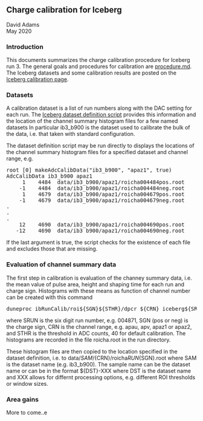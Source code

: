 ## Charge calibration for Iceberg

David Adams   
May 2020

### Introduction

This documents summarizes the charge calibration procedure for Iceberg run 3.
The general goals and procedures for calibration are [procedure.md](here).
The Iceberg datasets and some calibration results are posted on the
[Iceberg calibration page](https://internal.dunescience.org/people/dladams/protodune/iceberg/calibrations).

### Datasets

A calibration dataset is a list of run numbers along with the DAC setting for each run.
The [Iceberg dataset definition script](../Root/Iceberg/makeIcebergCalibData.C)
provides this information and the location of the channel summary histogram files for a few named datasets
In particular ib3_b900 is the dataset
used to calibrate the bulk of the data, i.e. that taken with standard configuration.

The dataset definition script may be run directly to displays the locations of the
channel summary histogram files for a specified dataset and channel range, e.g.
<pre>
root [0] makeAdcCalibData("ib3_b900", "apaz1", true)
AdcCalibData ib3_b900 apaz1
     1    4484  data/ib3_b900/apaz1/roicha004484pos.root
    -1    4484  data/ib3_b900/apaz1/roicha004484neg.root
     1    4679  data/ib3_b900/apaz1/roicha004679pos.root
    -1    4679  data/ib3_b900/apaz1/roicha004679neg.root
.
.
.
    12    4690  data/ib3_b900/apaz1/roicha004690pos.root
   -12    4690  data/ib3_b900/apaz1/roicha004690neg.root
</pre>
If the last argument is true, the script checks for the existence of each file and excludes
those that are missing.

### Evaluation of channel summary data

The first step in calibration is evaluation of the channey summary data, i.e. the mean value
of pulse area, height and shaping time for each run and charge sign.
Histograms with these means as function of channel number can be created with this command
<pre>
duneproc ibRunCalib/roi${SGN}${STHR}/dpcr_${CRN} iceberg${SRUN}
</pre>
where SRUN is the six digit run number, e.g. 004871, SGN (pos or neg) is the charge sign,
CRN is the channel range, e.g. apau, apv, apaz1 or apaz2, and
STHR is the threshold in ADC counts, 40 for default calibration.
The histograms are recorded in the file roicha.root in the run directory.

These histogram files are then copied to the location specified in the dataset definition,
i.e. to data/${SAM}/${CRN}/roicha${RUN}${SGN}.root where SAM is the dataset name (e.g. ib3_b900).
The sample name can be the dataset name or can be in the format ${DST}-XXX where DST is the dataset
name and XXX allows for differnt processing options, e.g. different ROI thresholds or
window sizes.

### Area gains

More to come..e
